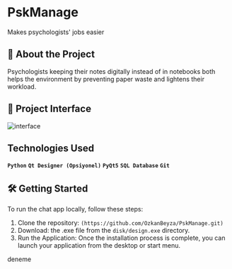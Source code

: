 # PskManage
Makes psychologists' jobs easier

## 🚀 About the Project
Psychologists keeping their notes digitally instead of in notebooks both helps the environment by preventing paper waste and lightens their workload.

## 📸 Project Interface
![interface]()

## Technologies Used 
**```Python```** 
**```Qt Designer (Opsiyonel)```** 
**```PyQt5```** 
**```SQL Database```** 
**```Git```** 

## 🛠️ Getting Started
To run the chat app locally, follow these steps:  

1. Clone the repository:  ```(https://github.com/OzkanBeyza/PskManage.git)```
2. Download: the .exe file from the ```disk/design.exe``` directory.
3. Run the Application: Once the installation process is complete, you can launch your application from the desktop or start menu.


  deneme
